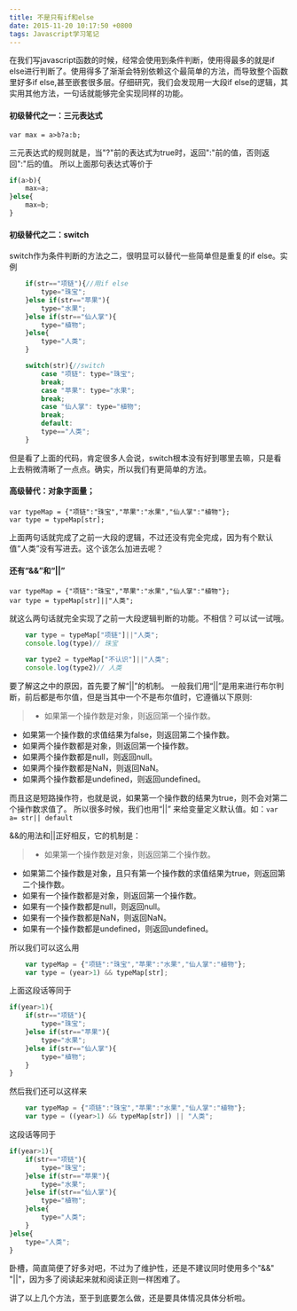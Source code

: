 ```yaml
---
title: 不是只有if和else
date: 2015-11-20 10:17:50 +0800
tags: Javascript学习笔记
---
```


在我们写javascript函数的时候，经常会使用到条件判断，使用得最多的就是if else进行判断了。使用得多了渐渐会特别依赖这个最简单的方法，而导致整个函数里好多if else,甚至嵌套很多层。仔细研究，我们会发现用一大段if else的逻辑，其实用其他方法，一句话就能够完全实现同样的功能。

#### 初级替代之一：三元表达式
    var max = a>b?a:b;

三元表达式的规则就是，当"?"前的表达式为true时，返回":"前的值，否则返回":"后的值。
所以上面那句表达式等价于
```javascript
if(a>b){
    max=a;
}else{
    max=b;
}
```
#### 初级替代之二：switch

switch作为条件判断的方法之二，很明显可以替代一些简单但是重复的if else。实例

```javascript
    if(str=="项链"){//用if else
        type="珠宝";
    }else if(str=="苹果"){
        type="水果";
    }else if(str=="仙人掌"){
        type="植物";
    }else{
        type="人类";
    }
```
```javascript
    switch(str){//switch
        case "项链": type="珠宝";
        break;
        case "苹果": type="水果";
        break;
        case "仙人掌": type="植物";
        break;
        default:
        type=="人类";
    }
```
但是看了上面的代码，肯定很多人会说，switch根本没有好到哪里去嘛，只是看上去稍微清晰了一点点。确实，所以我们有更简单的方法。

#### 高级替代：对象字面量；
    
    var typeMap = {"项链":"珠宝","苹果":"水果","仙人掌":"植物"};
    var type = typeMap[str];

上面两句话就完成了之前一大段的逻辑，不过还没有完全完成，因为有个默认值“人类”没有写进去。这个该怎么加进去呢？

#### 还有“&&”和“||”
    var typeMap = {"项链":"珠宝","苹果":"水果","仙人掌":"植物"};
    var type = typeMap[str]||"人类";

就这么两句话就完全实现了之前一大段逻辑判断的功能。不相信？可以试一试哦。
```javascript
    var type = typeMap["项链"]||"人类";
    console.log(type)// 珠宝

    var type2 = typeMap["不认识"]||"人类";
    console.log(type2)// 人类
```

要了解这之中的原因，首先要了解“||”的机制。
一般我们用“||”是用来进行布尔判断，前后都是布尔值，但是当其中一个不是布尔值时，它遵循以下原则:
>- 如果第一个操作数是对象，则返回第一个操作数。
- 如果第一个操作数的求值结果为false，则返回第二个操作数。
- 如果两个操作数都是对象，则返回第一个操作数。
- 如果两个操作数都是null，则返回null。
- 如果两个操作数都是NaN，则返回NaN。
- 如果两个操作数都是undefined，则返回undefined。

而且这是短路操作符，也就是说，如果第一个操作数的结果为true，则不会对第二个操作数求值了。
所以很多时候，我们也用“||” 来给变量定义默认值。如：`var a= str|| default`

&&的用法和||正好相反，它的机制是：
>- 如果第一个操作数是对象，则返回第二个操作数。
- 如果第二个操作数是对象，且只有第一个操作数的求值结果为true，则返回第二个操作数。
- 如果有一个操作数都是对象，则返回第一个操作数。
- 如果有一个操作数都是null，则返回null。
- 如果有一个操作数都是NaN，则返回NaN。
- 如果有一个操作数都是undefined，则返回undefined。

所以我们可以这么用
```javascript
    var typeMap = {"项链":"珠宝","苹果":"水果","仙人掌":"植物"};
    var type = (year>1) && typeMap[str];
```
上面这段话等同于
```javascript
if(year>1){
    if(str=="项链"){
        type="珠宝";
    }else if(str=="苹果"){
        type="水果";
    }else if(str=="仙人掌"){
        type="植物";
    }
}
```
然后我们还可以这样来
```javascript
    var typeMap = {"项链":"珠宝","苹果":"水果","仙人掌":"植物"};
    var type = ((year>1) && typeMap[str]) || "人类";
```
这段话等同于
```javascript
if(year>1){
    if(str=="项链"){
        type="珠宝";
    }else if(str=="苹果"){
        type="水果";
    }else if(str=="仙人掌"){
        type="植物";
    }else{
        type="人类";
    }
}else{
    type="人类";
}
```
卧槽，简直简便了好多对吧，不过为了维护性，还是不建议同时使用多个"&&" "||"，因为多了阅读起来就和阅读正则一样困难了。


讲了以上几个方法，至于到底要怎么做，还是要具体情况具体分析啦。
